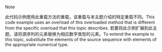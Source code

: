 > [!NOTE]
>  <span data-ttu-id="b5716-101">此代码示例使用此重载方法的重载，该重载与本主题介绍的特定重载不同。</span><span class="sxs-lookup"><span data-stu-id="b5716-101">This code example uses an overload of this overloaded method that is different from the specific overload that this topic describes.</span></span> <span data-ttu-id="b5716-102">若要将此示例扩展到此主题，请将源序列的元素替换为相应数字类型的元素。</span><span class="sxs-lookup"><span data-stu-id="b5716-102">To extend the example to this topic, substitute the elements of the source sequence with elements of the appropriate numerical type.</span></span>